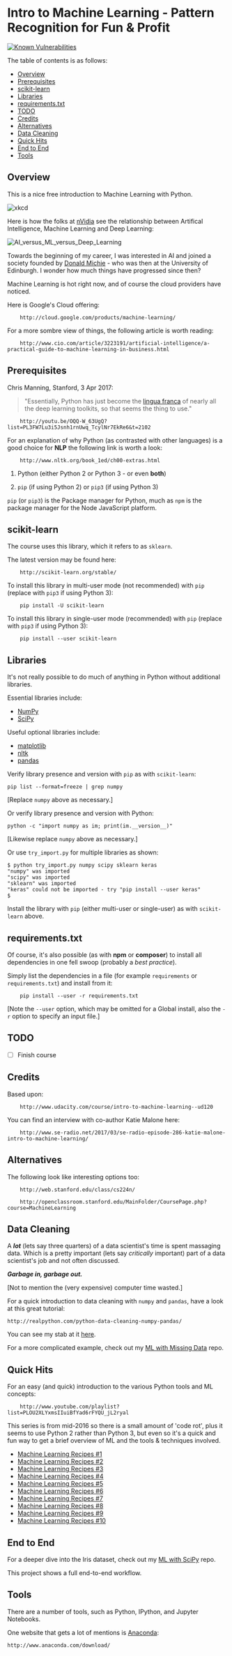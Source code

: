 # Intro to Machine Learning - Pattern Recognition for Fun & Profit

[![Known Vulnerabilities](http://snyk.io/test/github/mramshaw/Intro-to-ML/badge.svg?style=plastic&targetFile=requirements.txt)](http://snyk.io/test/github/mramshaw/Intro-to-ML?style=plastic&targetFile=requirements.txt)

The table of contents is as follows:

* [Overview](#Overview)
* [Prerequisites](#prerequisites)
* [scikit-learn](#scikit-learn)
* [Libraries](#libraries)
* [requirements.txt](#requirementstxt)
* [TODO](#todo)
* [Credits](#credits)
* [Alternatives](#alternatives)
* [Data Cleaning](#data-cleaning)
* [Quick Hits](#quick-hits)
* [End to End](#end-to-end)
* [Tools](#tools)

## Overview

This is a nice free introduction to Machine Learning with Python.

![xkcd](http://imgs.xkcd.com/comics/machine_learning.png)

Here is how the folks at
[nVidia](http://blogs.nvidia.com/blog/2016/07/29/whats-difference-artificial-intelligence-machine-learning-deep-learning-ai/)
see the relationship between Artifical Intelligence, Machine Learning and Deep Learning:

![AI_versus_ML_versus_Deep_Learning](/images/Deep_Learning_Icons_R5_PNG.jpg.png)

Towards the beginning of my career, I was interested in AI and joined a society founded
by [Donald Michie](http://www.theguardian.com/science/2007/jul/10/uk.obituaries1) - who
was then at the University of Edinburgh. I wonder how much things have progressed since
then?

Machine Learning is hot right now, and of course the cloud providers have noticed.

Here is Google's Cloud offering:

        http://cloud.google.com/products/machine-learning/

For a more sombre view of things, the following article is worth reading:

        http://www.cio.com/article/3223191/artificial-intelligence/a-practical-guide-to-machine-learning-in-business.html

## Prerequisites

Chris Manning, Stanford, 3 Apr 2017:

> "Essentially, Python has just become the [lingua franca](http://en.wikipedia.org/wiki/Lingua_franca) of nearly all the
> deep learning toolkits, so that seems the thing to use."

        http://youtu.be/OQQ-W_63UgQ?list=PL3FW7Lu3i5Jsnh1rnUwq_TcylNr7EkRe6&t=2102

For an explanation of why Python (as contrasted with other languages) is a good choice for __NLP__
the following link is worth a look:

        http://www.nltk.org/book_1ed/ch00-extras.html

1. Python (either Python 2 or Python 3 - or even __both__)

2. `pip` (if using Python 2) or `pip3` (if using Python 3)

`pip` (or `pip3`) is the Package manager for Python, much as `npm` is the package manager
for the Node JavaScript platform.

## scikit-learn

The course uses this library, which it refers to as `sklearn`.

The latest version may be found here:

        http://scikit-learn.org/stable/

To install this library in multi-user mode (not recommended) with `pip` (replace with `pip3` if using Python 3):

        pip install -U scikit-learn

To install this library in single-user mode (recommended) with `pip` (replace with `pip3` if using Python 3):

        pip install --user scikit-learn

## Libraries

It's not really possible to do much of anything in Python without additional libraries.

Essential libraries include:

* [NumPy](http://www.numpy.org/)
* [SciPy](http://www.scipy.org/index.html)

Useful optional libraries include:

* [matplotlib](http://matplotlib.org/)
* [nltk](http://www.nltk.org/)
* [pandas](http://pandas.pydata.org/)

Verify library presence and version with `pip` as with `scikit-learn`:

    pip list --format=freeze | grep numpy

[Replace `numpy` above as necessary.]

Or verify library presence and version with Python:

    python -c "import numpy as im; print(im.__version__)"

[Likewise replace `numpy` above as necessary.]

Or use `try_import.py` for multiple libraries as shown:

    $ python try_import.py numpy scipy sklearn keras
    "numpy" was imported
    "scipy" was imported
    "sklearn" was imported
    "keras" could not be imported - try "pip install --user keras"
    $

Install the library with `pip` (either multi-user or single-user) as with `scikit-learn` above.

## requirements.txt

Of course, it's also possible (as with __npm__ or __composer__) to install all dependencies in one fell swoop (probably a _best practice_).

Simply list the dependencies in a file (for example `requirements` or `requirements.txt`) and install from it:

        pip install --user -r requirements.txt

[Note the `--user` option, which may be omitted for a Global install, also the `-r` option to specify an input file.]

## TODO

- [ ] Finish course

## Credits

Based upon:

        http://www.udacity.com/course/intro-to-machine-learning--ud120

You can find an interview with co-author Katie Malone here:

        http://www.se-radio.net/2017/03/se-radio-episode-286-katie-malone-intro-to-machine-learning/

## Alternatives

The following look like interesting options too:

        http://web.stanford.edu/class/cs224n/

        http://openclassroom.stanford.edu/MainFolder/CoursePage.php?course=MachineLearning

## Data Cleaning

A ___lot___ (lets say three quarters) of a data scientist's time is spent massaging data.
Which is a pretty important (lets say _critically_ important) part of a data scientist's
job and not often discussed.

___Garbage in, garbage out.___

[Not to mention the (very expensive) computer time wasted.]

For a quick introduction to data cleaning with `numpy` and `pandas`, have a look at this
great tutorial:

    http://realpython.com/python-data-cleaning-numpy-pandas/

You can see my stab at it [here](http://github.com/mramshaw/Data-Cleaning).

For a more complicated example, check out my [ML with Missing Data](http://github.com/mramshaw/ML_with_Missing_Data) repo.

## Quick Hits

For an easy (and quick) introduction to the various Python tools and ML concepts:

        http://www.youtube.com/playlist?list=PLOU2XLYxmsIIuiBfYad6rFYQU_jL2ryal

This series is from mid-2016 so there is a small amount of 'code rot', plus it seems to use
Python 2 rather than Python 3, but even so it's a quick and fun way to get a brief overview
of ML and the tools & techniques involved.

* [Machine Learning Recipes #1](./Hello_World/)
* [Machine Learning Recipes #2](./Iris/)
* [Machine Learning Recipes #3](./Features/)
* [Machine Learning Recipes #4](./Pipeline/)
* [Machine Learning Recipes #5](./Custom_Classifier/)
* [Machine Learning Recipes #6](./Image_Classifier/)
* [Machine Learning Recipes #7](./Handwriting_Classifier/)
* [Machine Learning Recipes #8](./Decision_Tree/)
* [Machine Learning Recipes #9](./Feature_Engineering/)
* [Machine Learning Recipes #10](./WEKA/)

## End to End

For a deeper dive into the Iris dataset, check out my [ML with SciPy](http://github.com/mramshaw/ML_with_SciPy) repo.

This project shows a full end-to-end workflow.

## Tools

There are a number of tools, such as Python, IPython, and Jupyter Notebooks.

One website that gets a lot of mentions is [Anaconda](http://www.anaconda.com/):

    http://www.anaconda.com/download/
